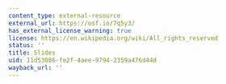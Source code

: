 ```yaml
---
content_type: external-resource
external_url: https://osf.io/7q5y3/
has_external_license_warning: true
license: https://en.wikipedia.org/wiki/All_rights_reserved
status: ''
title: Slides
uid: 11d53086-fe2f-4aee-9794-2359a476d44d
wayback_url: ''
---
```


